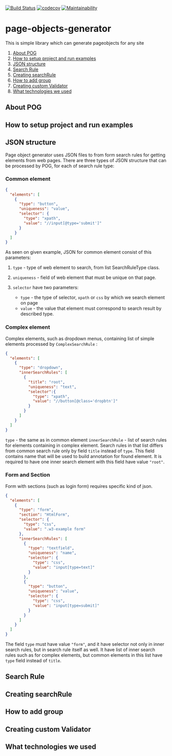
[![Build Status](https://travis-ci.org/TAI-EPAM/page-objects-generator.svg?branch=master)](https://travis-ci.org/TAI-EPAM/page-objects-generator)
[![codecov](https://codecov.io/gh/TAI-EPAM/page-objects-generator/branch/master/graph/badge.svg)](https://codecov.io/gh/TAI-EPAM/page-objects-generator)
[![Maintainability](https://api.codeclimate.com/v1/badges/e527808dc8bd7806783f/maintainability)](https://codeclimate.com/github/TAI-EPAM/page-objects-generator/maintainability)
# page-objects-generator
This is simple library which can generate pageobjects for any site
1. [About POG](#about-pog)
2. [How to setup project and run examples](#how-to-setup-project-and-run-examples)
3. [JSON structure](#json-structure)
4. [Search Rule](#search-rule)
5. [Creating searchRule](#creating-searchrule)
6. [How to add group](#how-to-add-group)
7. [Creating custom Validator](#creating-custom-validator)
8. [What technologies we used](#what-technologies-we-used)
## About POG
## How to setup project and run examples
## JSON structure
Page object generator uses JSON files to from form search rules for getting elements from web pages.
There are three types of JSON structure that can be processed by POG, for each of search rule type:
### Common element
```json
{
  "elements": [
    {
      "type": "button",
      "uniqueness": "value",
      "selector": {
        "type": "xpath",
        "value": "//input[@type='submit']"
      }
    }
  ]
}
```
As seen on given example, JSON for common element consist of this parameters:
1. `type` - type of web element to search, from list SearchRuleType class.
2. `uniqueness` - field of web element that must be unique on that page.
3. `selector` have two parameters:

   * `type` - the type of selector, `xpath` or `css` by which we search element on page
   * `value` - the value that element must correspond to search result by described type.
   
### Complex element
Complex elements, such as dropdown menus, containing list of simple elements processed by
`ComplexSearchRule` :
```json
{
  "elements": [
    {
      "type": "dropdown",
      "innerSearchRules": [
        {
          "title": "root",
          "uniqueness": "text",
          "selector":{
            "type": "xpath",
            "value": "//button[@class='dropbtn']"
          }
        }
      ]
    }
  ]
}
```
`type` - the same as in common element
`innerSearchRule` - list of search rules for elements containing in complex element. Search rules in
that list differs from common search rule only by field `title` instead of `type`. This field
contains name that will be used to build annotation for found element. It is required to have one
inner search element with this field have value `"root"`.
### Form and Section
Form with sections (such as login form) requires specific kind of json. 
```json
{
  "elements": [
    {
      "type": "form",
      "section": "HtmlForm",
      "selector": {
        "type": "css",
        "value": ".w3-example form"
      },
      "innerSearchRules": [
        {
          "type": "textfield",
          "uniqueness": "name",
          "selector": {
            "type": "css",
            "value": "input[type=text]"
          }
        },
        {
          "type": "button",
          "uniqueness": "value",
          "selector": {
            "type": "css",
            "value": "input[type=submit]"
          }
        }
      ]
    }
  ]
}
```
The field `type` must have value `"form"`, and it have selector not only in inner search rules, but 
in search rule itself as well.
It have list of inner search rules such as for complex elements, but common elements in this list
have `type` field instead of `title`.
## Search Rule
## Creating searchRule
## How to add group
## Creating custom Validator
## What technologies we used

